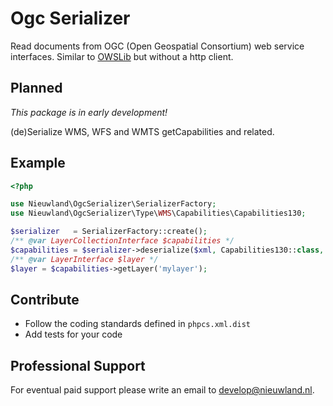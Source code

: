 # Ogc Serializer

Read documents from OGC (Open Geospatial Consortium) web service interfaces. Similar to [OWSLib](https://geopython.github.io/OWSLib/) but without a http client.

## Planned

*This package is in early development!*

(de)Serialize WMS, WFS and WMTS getCapabilities and related.

## Example

```php
<?php

use Nieuwland\OgcSerializer\SerializerFactory;
use Nieuwland\OgcSerializer\Type\WMS\Capabilities\Capabilities130;

$serializer   = SerializerFactory::create();
/** @var LayerCollectionInterface $capabilities */
$capabilities = $serializer->deserialize($xml, Capabilities130::class, 'xml');
/** @var LayerInterface $layer */
$layer = $capabilities->getLayer('mylayer');
```


## Contribute

* Follow the coding standards defined in `phpcs.xml.dist`
* Add tests for your code
 
## Professional Support

For eventual paid support please write an email to develop@nieuwland.nl.